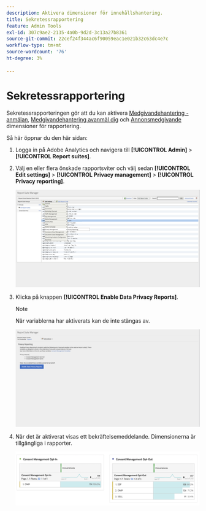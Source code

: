 ```yaml
---
description: Aktivera dimensioner för innehållshantering.
title: Sekretessrapportering
feature: Admin Tools
exl-id: 307c9ae2-2135-4a0b-9d2d-3c13a27b8361
source-git-commit: 22cef24f344ac6f90059eac1e021b32c63dc4e7c
workflow-type: tm+mt
source-wordcount: '76'
ht-degree: 3%

---
```


# Sekretessrapportering

Sekretessrapporteringen gör att du kan aktivera [Medgivandehantering - anmälan](/help/components/dimensions/cm-opt-in.md), [Medgivandehantering avanmäl dig](/help/components/dimensions/cm-opt-out.md) och [Annonsmedgivande](/help/components//dimensions/ad-consent.md) dimensioner för rapportering.

Så här öppnar du den här sidan:

1. Logga in på Adobe Analytics och navigera till **[!UICONTROL Admin]** > **[!UICONTROL Report suites]**.
1. Välj en eller flera önskade rapportsviter och välj sedan **[!UICONTROL Edit settings]** > **[!UICONTROL Privacy management]** > **[!UICONTROL Privacy reporting]**.

   ![Redigera inställningar](assets/rsm-privacy-select.png)

1. Klicka på knappen **[!UICONTROL Enable Data Privacy Reports]**.

   >[!NOTE]
   >
   >När variablerna har aktiverats kan de inte stängas av.

   ![Aktivera](assets/rsm-privacy-enable.png)

1. När det är aktiverat visas ett bekräftelsemeddelande. Dimensionerna är tillgängliga i rapporter.

   ![Rapport](assets/consent-management.png)
